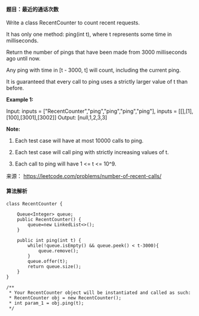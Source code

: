 #### 题目：最近的通话次数
Write a class RecentCounter to count recent requests.

It has only one method: ping(int t), where t represents some time in milliseconds.

Return the number of pings that have been made from 3000 milliseconds ago until now.

Any ping with time in [t - 3000, t] will count, including the current ping.

It is guaranteed that every call to ping uses a strictly larger value of t than before.

 

**Example 1:**

Input: inputs = ["RecentCounter","ping","ping","ping","ping"], inputs = [[],[1],[100],[3001],[3002]]
Output: [null,1,2,3,3]
 

**Note:**

1. Each test case will have at most 10000 calls to ping.

2. Each test case will call ping with strictly increasing values of t.

3. Each call to ping will have 1 <= t <= 10^9.



来源： https://leetcode.com/problems/number-of-recent-calls/


#### 算法解析
```
class RecentCounter {

    Queue<Integer> queue;
    public RecentCounter() {
        queue=new LinkedList<>();
    }

    public int ping(int t) {
        while(!queue.isEmpty() && queue.peek() < t-3000){
            queue.remove();
        }
        queue.offer(t);
        return queue.size();
    }
}

/**
 * Your RecentCounter object will be instantiated and called as such:
 * RecentCounter obj = new RecentCounter();
 * int param_1 = obj.ping(t);
 */
```
